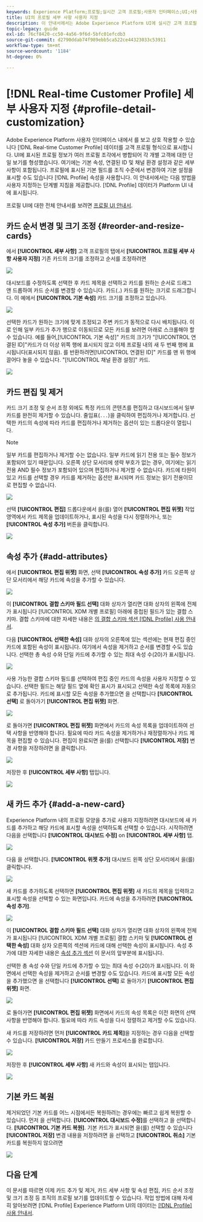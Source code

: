 ```yaml
---
keywords: Experience Platform;프로필;실시간 고객 프로필;사용자 인터페이스;UI;사용자 지정;프로필 세부 사항;세부 사항
title: UI의 프로필 세부 사항 사용자 지정
description: 이 안내서에서는 Adobe Experience Platform UI에 실시간 고객 프로필 데이터가 표시되는 방식을 사용자 지정하는 단계별 지침을 제공합니다.
topic-legacy: guide
exl-id: 76cf8420-cc50-4a56-9f6d-5bfc01efcdb3
source-git-commit: d2790ddab74f989ebb5ca522ce44323033c53911
workflow-type: tm+mt
source-wordcount: '1184'
ht-degree: 0%

---
```


# [!DNL Real-time Customer Profile] 세부 사용자 지정 {#profile-detail-customization}

Adobe Experience Platform 사용자 인터페이스 내에서 를 보고 상호 작용할 수 있습니다 [!DNL Real-time Customer Profile] 데이터를 고객 프로필 형식으로 표시합니다. UI에 표시된 프로필 정보가 여러 프로필 조각에서 병합되어 각 개별 고객에 대한 단일 보기를 형성했습니다. 여기에는 기본 속성, 연결된 ID 및 채널 환경 설정과 같은 세부 사항이 포함됩니다. 프로필에 표시된 기본 필드를 조직 수준에서 변경하여 기본 설정을 표시할 수도 있습니다 [!DNL Profile] 속성을 사용합니다. 이 안내서에서는 다음 방법을 사용자 지정하는 단계별 지침을 제공합니다. [!DNL Profile] 데이터가 Platform UI 내에 표시됩니다.

프로필 UI에 대한 전체 안내서를 보려면 [프로필 UI 안내서](user-guide.md).

## 카드 순서 변경 및 크기 조정 {#reorder-and-resize-cards}

에서 **[!UICONTROL 세부 사항]** 고객 프로필의 탭에서 **[!UICONTROL 프로필 세부 사항 사용자 지정]** 기존 카드의 크기를 조정하고 순서를 조정하려면

![](../images/profile-customization/customize-profile-details.png)

대시보드를 수정하도록 선택한 후 카드 제목을 선택하고 카드를 원하는 순서로 드래그 앤 드롭하여 카드 순서를 변경할 수 있습니다. 카드(`⌟`) 카드를 원하는 크기로 드래그합니다. 이 예에서 **[!UICONTROL 기본 속성]** 카드 크기를 조정하고 있습니다.

![](../images/profile-customization/resize.png)

선택한 카드가 원하는 크기에 맞게 조정되고 주변 카드가 동적으로 다시 배치됩니다. 이로 인해 일부 카드가 추가 행으로 이동되므로 모든 카드를 보려면 아래로 스크롤해야 할 수 있습니다. 예를 들어,[!UICONTROL 기본 속성]&quot; 카드의 크기가 &quot;[!UICONTROL 연결된 ID]&quot;카드가 더 이상 위쪽 행에 표시되지 않고 이제 프로필 내의 새 두 번째 행에 표시됩니다(표시되지 않음). 를 반환하려면[!UICONTROL 연결된 ID]&quot; 카드를 맨 위 행에 끌어다 놓을 수 있습니다. &quot;[!UICONTROL 채널 환경 설정]&quot; 카드.

![](../images/profile-customization/resized.png)

## 카드 편집 및 제거

카드 크기 조정 및 순서 조정 외에도 특정 카드의 콘텐츠를 편집하고 대시보드에서 일부 카드를 완전히 제거할 수 있습니다. 줄임표(`...`)을 클릭하여 편집하거나 제거합니다. 선택한 카드의 속성에 따라 카드를 편집하거나 제거하는 옵션이 있는 드롭다운이 열립니다.

>[!NOTE]
>
>일부 카드를 편집하거나 제거할 수는 없습니다. 일부 카드에 읽기 전용 또는 필수 정보가 포함되어 있기 때문입니다. 오른쪽 상단 모서리에 생략 부호가 없는 경우, 여기에는 읽기 전용 AND 필수 정보가 포함되어 있으며 편집하거나 제거할 수 없습니다. 카드에 타원이 있고 카드를 선택할 경우 카드를 제거하는 옵션만 표시되며 카드 정보는 읽기 전용이므로 편집할 수 없습니다.

![](../images/profile-customization/edit-card.png)

선택 **[!UICONTROL 편집]** 드롭다운에서 을(를) 열어 **[!UICONTROL 편집 위젯]** 작업 영역에서 카드 제목을 업데이트하거나, 표시된 속성을 다시 정렬하거나, 또는 **[!UICONTROL 속성 추가]** 버튼을 클릭합니다.

![](../images/profile-customization/basic-attributes.png)

## 속성 추가 {#add-attributes}

에서 **[!UICONTROL 편집 위젯]** 화면, 선택 **[!UICONTROL 속성 추가]** 카드 오른쪽 상단 모서리에서 해당 카드에 속성을 추가할 수 있습니다.

![](../images/profile-customization/add-attributes.png)

이 **[!UICONTROL 결합 스키마 필드 선택]** 대화 상자가 열리면 대화 상자의 왼쪽에 전체 가 표시됩니다 [!UICONTROL XDM 개별 프로필] 아래에 중첩된 필드가 있는 결합 스키마. 결합 스키마에 대한 자세한 내용은 [의 결합 스키마 섹션 [!DNL Profile] 사용 안내서](user-guide.md#union-schema).

다음 **[!UICONTROL 선택한 속성]** 대화 상자의 오른쪽에 있는 섹션에는 현재 편집 중인 카드에 포함된 속성이 표시됩니다. 여기에서 속성을 제거하고 순서를 변경할 수도 있습니다. 선택한 총 속성 수와 단일 카드에 추가할 수 있는 최대 속성 수(20)가 표시됩니다.

![](../images/profile-customization/select-before.png)

사용 가능한 결합 스키마 필드를 선택하여 편집 중인 카드의 속성을 사용자 지정할 수 있습니다. 선택한 필드는 해당 필드 옆에 확인 표시가 표시되고 선택한 속성 목록에 자동으로 추가됩니다. 카드에 표시할 모든 속성을 추가했으면 을 선택합니다 **[!UICONTROL 선택]** 로 돌아가기 **[!UICONTROL 편집 위젯]** 화면.

![](../images/profile-customization/select-after.png)

로 돌아가면 **[!UICONTROL 편집 위젯]** 화면에서 카드의 속성 목록을 업데이트하여 선택 사항을 반영해야 합니다. 필요에 따라 카드 속성을 제거하거나 재정렬하거나 카드 제목을 편집할 수 있습니다. 편집이 완료되면 을(를) 선택합니다 **[!UICONTROL 저장]** 변경 사항을 저장하려면 을 클릭합니다.

![](../images/profile-customization/new-attributes.png)

저장한 후 **[!UICONTROL 세부 사항]** 탭입니다.

![](../images/profile-customization/added-attributes.png)

## 새 카드 추가 {#add-a-new-card}

Experience Platform 내의 프로필 모양을 추가로 사용자 지정하려면 대시보드에 새 카드를 추가하고 해당 카드에 표시할 속성을 선택하도록 선택할 수 있습니다. 시작하려면 다음을 선택합니다 **[!UICONTROL 대시보드 수정]** on **[!UICONTROL 세부 사항]** 탭.

![](../images/profile-customization/customize-profile-details.png)

다음 을 선택합니다. **[!UICONTROL 위젯 추가]** 대시보드 왼쪽 상단 모서리에서 을(를) 클릭합니다.

![](../images/profile-customization/add-widget.png)

새 카드를 추가하도록 선택하면 **[!UICONTROL 편집 위젯]** 새 카드의 제목을 입력하고 표시할 속성을 선택할 수 있는 화면입니다. 카드에 속성을 추가하려면 **[!UICONTROL 속성 추가]**.

![](../images/profile-customization/edit-widget.png)

이 **[!UICONTROL 결합 스키마 필드 선택]** 대화 상자가 열리면 대화 상자의 왼쪽에 전체 가 표시됩니다 [!UICONTROL XDM 개별 프로필] 결합 스키마 및 **[!UICONTROL 선택한 속성]** 대화 상자 오른쪽의 섹션에 카드에 대해 선택한 속성이 표시됩니다. 속성 추가에 대한 자세한 내용은 [속성 추가 섹션](#add-attributes) 이 문서의 앞부분에 표시됩니다.

선택한 총 속성 수와 단일 카드에 추가할 수 있는 최대 속성 수(20)가 표시됩니다. 이 화면에서 선택한 속성을 제거하고 순서를 변경할 수도 있습니다. 카드에 표시할 모든 속성을 추가했으면 을 선택합니다 **[!UICONTROL 선택]** 로 돌아가기 **[!UICONTROL 편집 위젯]** 화면.

![](../images/profile-customization/add-widget-attributes.png)

로 돌아가면 **[!UICONTROL 편집 위젯]** 화면에서 카드의 속성 목록은 이전 화면의 선택 사항을 반영해야 합니다. 필요에 따라 카드 속성을 다시 정렬하고 제거할 수도 있습니다.

새 카드를 저장하려면 먼저 **[!UICONTROL 카드 제목]**&#x200B;을 지정하는 경우 다음을 선택할 수 있습니다. **[!UICONTROL 저장]** 카드 만들기 프로세스를 완료합니다.

![](../images/profile-customization/new-widget.png)

저장한 후 **[!UICONTROL 세부 사항]** 새 카드와 속성이 표시되는 탭입니다.

![](../images/profile-customization/added-widget.png)

## 기본 카드 복원

제거되었던 기본 카드를 어느 시점에서든 복원하려는 경우에는 빠르고 쉽게 복원할 수 있습니다. 먼저 을 선택합니다. **[!UICONTROL 대시보드 수정]**&#x200B;를 선택하고 을 선택합니다. **[!UICONTROL 기본 카드 복원]**. 기본 카드가 표시되면 을(를) 선택할 수 있습니다 **[!UICONTROL 저장]** 변경 내용을 저장하려면 을 선택하고 **[!UICONTROL 취소]** 기본 카드를 복원하지 않으려면

![](../images/profile-customization/restore-default.png)

## 다음 단계

이 문서를 따르면 이제 카드 추가 및 제거, 카드 세부 사항 및 속성 편집, 카드 순서 조정 및 크기 조정 등 조직의 프로필 보기를 업데이트할 수 있습니다. 작업 방법에 대해 자세히 알아보려면 [!DNL Profile] Experience Platform UI의 데이터는 [[!DNL Profile] 사용 안내서](user-guide.md).
